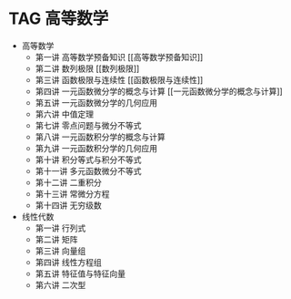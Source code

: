 #  TAG 高等数学

* 高等数学
	* 第一讲 高等数学预备知识  [[高等数学预备知识]]
	* 第二讲 数列极限  [[数列极限]]
	* 第三讲 函数极限与连续性 [[函数极限与连续性]]
	* 第四讲 一元函数微分学的概念与计算  [[一元函数微分学的概念与计算]]
	* 第五讲 一元函数微分学的几何应用
	* 第六讲 中值定理
	* 第七讲 零点问题与微分不等式
	* 第八讲 一元函数积分学的概念与计算
	* 第九讲 一元函数积分学的几何应用
	* 第十讲 积分等式与积分不等式
	* 第十一讲 多元函数微分不等式
	* 第十二讲  二重积分
	* 第十三讲 常微分方程
	* 第十四讲 无穷级数
* 线性代数
	* 第一讲 行列式
	* 第二讲 矩阵
	* 第三讲 向量组
	* 第四讲 线性方程组
	* 第五讲 特征值与特征向量
	* 第六讲 二次型

